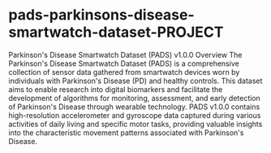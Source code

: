 # pads-parkinsons-disease-smartwatch-dataset-PROJECT
Parkinson's Disease Smartwatch Dataset (PADS) v1.0.0
Overview
The Parkinson's Disease Smartwatch Dataset (PADS) is a comprehensive collection of sensor data gathered from smartwatch devices worn by individuals with Parkinson's Disease (PD) and healthy controls. This dataset aims to enable research into digital biomarkers and facilitate the development of algorithms for monitoring, assessment, and early detection of Parkinson's Disease through wearable technology.
PADS v1.0.0 contains high-resolution accelerometer and gyroscope data captured during various activities of daily living and specific motor tasks, providing valuable insights into the characteristic movement patterns associated with Parkinson's Disease.
